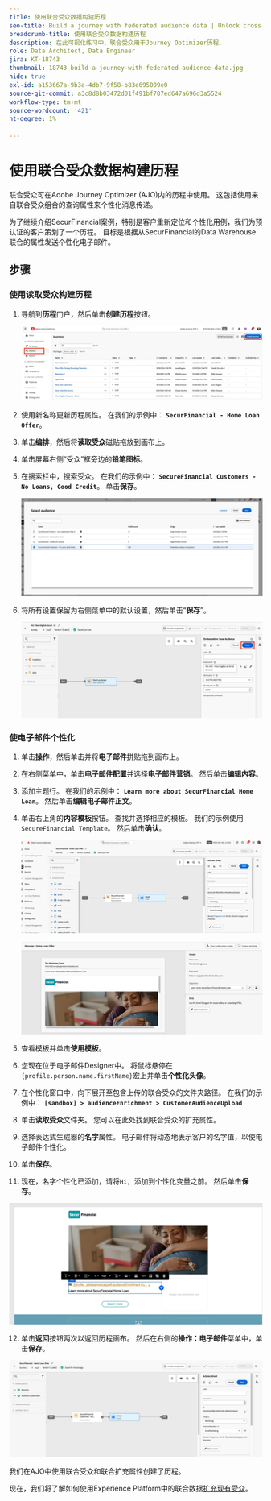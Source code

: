 ```yaml
---
title: 使用联合受众数据构建历程
seo-title: Build a journey with federated audience data | Unlock cross-channel insights with Federated Audience Composition
breadcrumb-title: 使用联合受众数据构建历程
description: 在此可视化练习中，联合受众用于Journey Optimizer历程。
role: Data Architect, Data Engineer
jira: KT-18743
thumbnail: 18743-build-a-journey-with-federated-audience-data.jpg
hide: true
exl-id: a153667a-9b3a-4db7-9f58-b83e695009e0
source-git-commit: a3c8d8b03472d01f491bf787ed647a696d3a5524
workflow-type: tm+mt
source-wordcount: '421'
ht-degree: 1%

---
```


# 使用联合受众数据构建历程

联合受众可在Adobe Journey Optimizer (AJO)内的历程中使用。 这包括使用来自联合受众组合的查询属性来个性化消息传递。

为了继续介绍SecurFinancial案例，特别是客户重新定位和个性化用例，我们为预认证的客户策划了一个历程。 目标是根据从SecurFinancial的Data Warehouse联合的属性发送个性化电子邮件。

## 步骤

### 使用读取受众构建历程

1. 导航到&#x200B;**历程**&#x200B;门户，然后单击&#x200B;**创建历程**&#x200B;按钮。

   ![创建历程](assets/create-journey.png)

2. 使用新名称更新历程属性。 在我们的示例中： **`SecurFinancial - Home Loan Offer`**。

3. 单击&#x200B;**编排**，然后将&#x200B;**读取受众**&#x200B;磁贴拖放到画布上。

4. 单击屏幕右侧“受众”框旁边的&#x200B;**铅笔图标**。

5. 在搜索栏中，搜索受众。 在我们的示例中： **`SecureFinancial Customers - No Loans, Good Credit`**。 单击&#x200B;**保存**。

   ![创建历程](assets/select-audience.png)

6. 将所有设置保留为右侧菜单中的默认设置，然后单击“**保存**”。

   ![save-audience-settings](assets/save-audience-settings.png)

### 使电子邮件个性化

1. 单击&#x200B;**操作**，然后单击并将&#x200B;**电子邮件**&#x200B;拼贴拖到画布上。

2. 在右侧菜单中，单击&#x200B;**电子邮件配置**&#x200B;并选择&#x200B;**电子邮件营销**。 然后单击&#x200B;**编辑内容**。

3. 添加主题行。 在我们的示例中： **`Learn more about SecurFinancial Home Loan`**。 然后单击&#x200B;**编辑电子邮件正文**。

4. 单击右上角的&#x200B;**内容模板**&#x200B;按钮。 查找并选择相应的模板。 我们的示例使用`SecureFinancial Template`。 然后单击&#x200B;**确认**。

   ![journey-email-config](assets/journey-email-config.png)

   ![journey-email-confirm](assets/journey-email-confirm.png)

5. 查看模板并单击&#x200B;**使用模板**。

6. 您现在位于电子邮件Designer中。 将鼠标悬停在`{profile.person.name.firstName}`宏上并单击&#x200B;**个性化头像**。

7. 在个性化窗口中，向下展开至包含上传的联合受众的文件夹路径。 在我们的示例中： **`[sandbox] > audienceEnrichment > CustomerAudienceUpload`**

8. 单击&#x200B;**读取受众**&#x200B;文件夹。 您可以在此处找到联合受众的扩充属性。

9. 选择表达式生成器的&#x200B;**名字**&#x200B;属性。 电子邮件将动态地表示客户的名字值，以使电子邮件个性化。

10. 单击&#x200B;**保存**。

11. 现在，名字个性化已添加，请将`Hi, `添加到个性化变量之前。 然后单击&#x200B;**保存**。

   ![journey-email-save](assets/journey-email-save.png)

12. 单击&#x200B;**返回**&#x200B;按钮两次以返回历程画布。 然后在右侧的&#x200B;**操作：电子邮件**&#x200B;菜单中，单击&#x200B;**保存**。

   ![save-final-journey](assets/save-final-journey.png)

我们在AJO中使用联合受众和联合扩充属性创建了历程。

现在，我们将了解如何使用Experience Platform中的联合数据[扩充现有受众](federated-audience-composition.md)。
